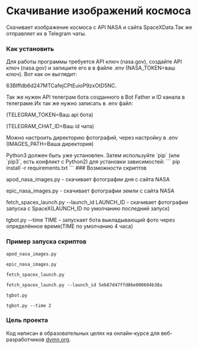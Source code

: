 # Скачивание изображений космоса

Скачивает изображение космоса с API NASA и сайта SpaceXData.Так же отправляет их в Telegram чаты.

### Как установить

<p>Для работы программы требуется API ключ (nasa.gov), создайте API ключ (nasa.gov) и запишите его в в файле .env (NASA_TOKEN=ваш ключ).
Вот как он выглядит:</p> 63BIffdb6d247MTCafejCPtEuioP9zxOtD5NC.
<p>Так же нужен API телеграм бота созданного в Bot Father и ID канала в телеграме.Их так же нужно записать в .env файл: <p>(TELEGRAM_TOKEN=Ваш api бота)<p>(TELEGRAM_CHAT_ID=Ваш id чата)</p>
<p>Можно настроить директорию фотографий, через настройку в .env (IMAGES_PATH=Ваша директория)</p>
Python3 должен быть уже установлен. 
Затем используйте `pip` (или `pip3`, есть конфликт с Python2) для установки зависимостей:
```
pip install -r requirements.txt
```
### Возможности скриптов
<p>apod_nasa_images.py - скачивает фотографии дня с сайта NASA<p>
<p>epic_nasa_images.py - скачивает фотографии земли с сайта NASA<p>
<p>fetch_spacex_launch.py --launch_id LAUNCH_ID - скачивает фотографии запуска с SpaceX(LAUNCH_ID по умолчанию последний запуск)<p>
<p>tgbot.py --time TIME - запускает бота выкладывающий фото через определённое время(TIME по умолчанию 4 часа)<p>

### Пример запуска скриптов
```
apod_nasa_images.py
```
```
epic_nasa_images.py
```
```
fetch_spacex_launch.py
```
```
fetch_spacex_launch.py --launch_id 5eb87d47ffd86e000604b38a
```
```
tgbot.py
```
```
tgbot.py --time 2
```

### Цель проекта

Код написан в образовательных целях на онлайн-курсе для веб-разработчиков [dvmn.org](https://dvmn.org/).

